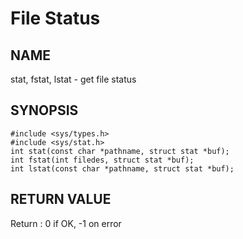 # File Status
## NAME
stat, fstat, lstat - get file status
## SYNOPSIS
```
#include <sys/types.h>
#include <sys/stat.h>
int stat(const char *pathname, struct stat *buf);
int fstat(int filedes, struct stat *buf);
int lstat(const char *pathname, struct stat *buf);
```
## RETURN VALUE
Return : 0 if OK, -1 on error

